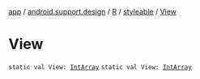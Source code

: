 [app](../../../index.md) / [android.support.design](../../index.md) / [R](../index.md) / [styleable](index.md) / [View](.)

# View

`static val View: `[`IntArray`](https://kotlinlang.org/api/latest/jvm/stdlib/kotlin/-int-array/index.html)
`static val View: `[`IntArray`](https://kotlinlang.org/api/latest/jvm/stdlib/kotlin/-int-array/index.html)